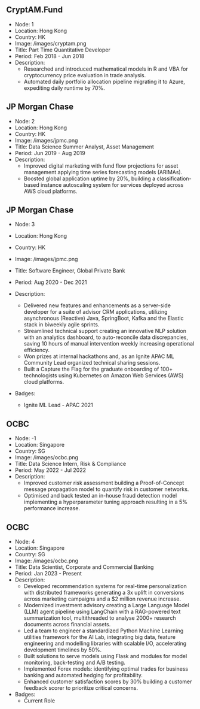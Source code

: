 ## CryptAM.Fund

- Node: 1
- Location: Hong Kong
- Country: HK
- Image: /images/cryptam.png
- Title: Part Time Quantitative Developer
- Period: Feb 2018 - Jun 2018
- Description: 
  - Researched and introduced mathematical models in R and VBA for cryptocurrency price evaluation in trade analysis.
  - Automated daily portfolio allocation pipeline migrating it to Azure, expediting daily runtime by 70%. 


## JP Morgan Chase

- Node: 2
- Location: Hong Kong
- Country: HK
- Image: /images/jpmc.png
- Title: Data Science Summer Analyst, Asset Management
- Period: Jun 2019 - Aug 2019
- Description: 
  - Improved digital marketing with fund flow projections for asset management applying time series forecasting models (ARIMAs).
  - Boosted global application uptime by 20%, building a classification-based instance autoscaling system for services deployed across AWS cloud platforms.

## JP Morgan Chase

- Node: 3
- Location: Hong Kong
- Country: HK
- Image: /images/jpmc.png
- Title: Software Engineer, Global Private Bank
- Period: Aug 2020 - Dec 2021
- Description: 
  - Delivered new features and enhancements as a server-side developer for a suite of advisor CRM applications, utilizing asynchronous (Reactive) Java, SpringBoot, Kafka and the Elastic stack in biweekly agile sprints.
  - Streamlined technical support creating an innovative NLP solution with an analytics dashboard, to auto-reconcile data discrepancies, saving 10 hours of manual intervention weekly increasing operational efficiency.
  - Won prizes at internal hackathons and, as an Ignite APAC ML Community Lead organized technical sharing sessions.
  - Built a Capture the Flag for the graduate onboarding of 100+ technologists using Kubernetes on Amazon Web Services (AWS) cloud platforms.

- Badges:
  - Ignite ML Lead - APAC 2021

## OCBC

- Node: -1
- Location: Singapore
- Country: SG
- Image: /images/ocbc.png
- Title: Data Science Intern, Risk & Compliance
- Period: May 2022 - Jul 2022
- Description: 
  - Improved customer risk assessment building a Proof-of-Concept message propagation model to quantify risk in customer networks.
  - Optimised and back tested an in-house fraud detection model implementing a hyperparameter tuning approach resulting in a 5% performance increase.

## OCBC

- Node: 4
- Location: Singapore
- Country: SG
- Image: /images/ocbc.png
- Title: Data Scientist, Corporate and Commercial Banking
- Period: Jan 2023 - Present
- Description: 
  - Developed recommendation systems for real-time personalization with distributed frameworks generating a 3x uplift in conversions across marketing campaigns and a $2 million revenue increase.
  - Modernized investment advisory creating a Large Language Model (LLM) agent pipeline using LangChain with a RAG-powered text summarization tool, multithreaded to analyse 2000+ research documents across financial assets.
  - Led a team to engineer a standardized Python Machine Learning utilities framework for the AI Lab, integrating big data, feature engineering and modelling libraries with scalable I/O, accelerating development timelines by 50%.
  - Built solutions to serve models using Flask and modules for model monitoring, back-testing and A/B testing.
  - Implemented Forex models: identifying optimal trades for business banking and automated hedging for profitability.
  - Enhanced customer satisfaction scores by 30% building a customer feedback scorer to prioritize critical concerns.
- Badges:
  - Current Role
